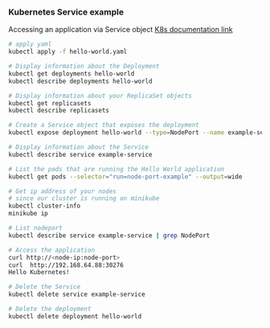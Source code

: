 ### Kubernetes Service example

Accessing an application via Service object
[K8s documentation link](https://kubernetes.io/docs/tasks/access-application-cluster/service-access-application-cluster/)

```bash
# apply yaml
kubectl apply -f hello-world.yaml

# Display information about the Deployment
kubectl get deployments hello-world
kubectl describe deployments hello-world

# Display information about your ReplicaSet objects
kubectl get replicasets
kubectl describe replicasets

# Create a Service object that exposes the deployment
kubectl expose deployment hello-world --type=NodePort --name example-service

# Display information about the Service
kubectl describe service example-service

# List the pods that are running the Hello World application
kubectl get pods --selector="run=node-port-example" --output=wide

# Get ip address of your nodes
# since our cluster is running on minikube
kubectl cluster-info
minikube ip

# List nodeport
kubectl describe service example-service | grep NodePort

# Access the application
curl http://<node-ip:node-port>
curl  http://192.168.64.88:30276
Hello Kubernetes!

# Delete the Service
kubectl delete service example-service

# Delete the deployment
kubectl delete deployment hello-world
```
